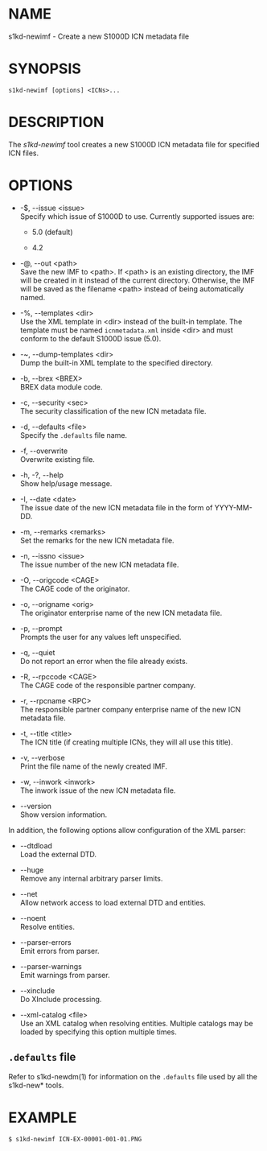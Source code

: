 # NAME

s1kd-newimf - Create a new S1000D ICN metadata file

# SYNOPSIS

    s1kd-newimf [options] <ICNs>...

# DESCRIPTION

The *s1kd-newimf* tool creates a new S1000D ICN metadata file for
specified ICN files.

# OPTIONS

  - \-$, --issue \<issue\>  
    Specify which issue of S1000D to use. Currently supported issues
    are:
    
      - 5.0 (default)
    
      - 4.2

  - \-@, --out \<path\>  
    Save the new IMF to \<path\>. If \<path\> is an existing directory,
    the IMF will be created in it instead of the current directory.
    Otherwise, the IMF will be saved as the filename \<path\> instead of
    being automatically named.

  - \-%, --templates \<dir\>  
    Use the XML template in \<dir\> instead of the built-in template.
    The template must be named `icnmetadata.xml` inside \<dir\> and must
    conform to the default S1000D issue (5.0).

  - \-\~, --dump-templates \<dir\>  
    Dump the built-in XML template to the specified directory.

  - \-b, --brex \<BREX\>  
    BREX data module code.

  - \-c, --security \<sec\>  
    The security classification of the new ICN metadata file.

  - \-d, --defaults \<file\>  
    Specify the `.defaults` file name.

  - \-f, --overwrite  
    Overwrite existing file.

  - \-h, -?, --help  
    Show help/usage message.

  - \-I, --date \<date\>  
    The issue date of the new ICN metadata file in the form of
    YYYY-MM-DD.

  - \-m, --remarks \<remarks\>  
    Set the remarks for the new ICN metadata file.

  - \-n, --issno \<issue\>  
    The issue number of the new ICN metadata file.

  - \-O, --origcode \<CAGE\>  
    The CAGE code of the originator.

  - \-o, --origname \<orig\>  
    The originator enterprise name of the new ICN metadata file.

  - \-p, --prompt  
    Prompts the user for any values left unspecified.

  - \-q, --quiet  
    Do not report an error when the file already exists.

  - \-R, --rpccode \<CAGE\>  
    The CAGE code of the responsible partner company.

  - \-r, --rpcname \<RPC\>  
    The responsible partner company enterprise name of the new ICN
    metadata file.

  - \-t, --title \<title\>  
    The ICN title (if creating multiple ICNs, they will all use this
    title).

  - \-v, --verbose  
    Print the file name of the newly created IMF.

  - \-w, --inwork \<inwork\>  
    The inwork issue of the new ICN metadata file.

  - \--version  
    Show version information.

In addition, the following options allow configuration of the XML
parser:

  - \--dtdload  
    Load the external DTD.

  - \--huge  
    Remove any internal arbitrary parser limits.

  - \--net  
    Allow network access to load external DTD and entities.

  - \--noent  
    Resolve entities.

  - \--parser-errors  
    Emit errors from parser.

  - \--parser-warnings  
    Emit warnings from parser.

  - \--xinclude  
    Do XInclude processing.

  - \--xml-catalog \<file\>  
    Use an XML catalog when resolving entities. Multiple catalogs may be
    loaded by specifying this option multiple times.

## `.defaults` file

Refer to s1kd-newdm(1) for information on the `.defaults` file used by
all the s1kd-new\* tools.

# EXAMPLE

    $ s1kd-newimf ICN-EX-00001-001-01.PNG
